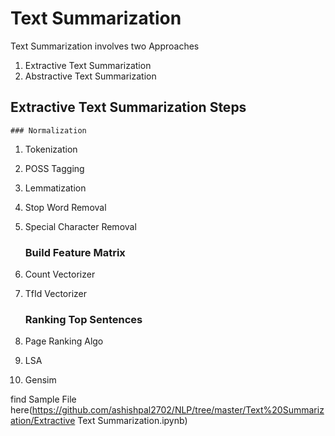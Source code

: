 # Text Summarization 

Text Summarization involves two Approaches 
1. Extractive Text Summarization
2. Abstractive Text Summarization


## Extractive Text Summarization Steps
    ### Normalization
1. Tokenization
2. POSS Tagging
3. Lemmatization
4. Stop Word Removal
5. Special Character Removal

   ### Build Feature Matrix
1. Count Vectorizer
2. TfId Vectorizer

   ### Ranking Top Sentences
1. Page Ranking Algo 
2. LSA
3. Gensim 

find Sample File here(https://github.com/ashishpal2702/NLP/tree/master/Text%20Summarization/Extractive Text Summarization.ipynb)
